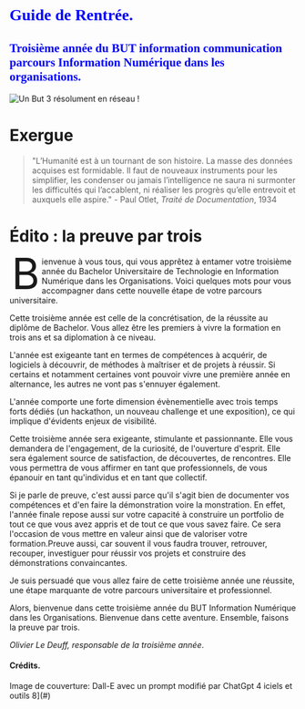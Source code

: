 <h1 style="color:blue; font-family:verdana;"> Guide de  Rentrée. </h1>
<h2 style="color:blue; font-family:verdana;">Troisième année du BUT information communication parcours Information Numérique dans les organisations. </h2>


![Un But 3 résolument en réseau !](https://i.ibb.co/5FHn4c1/r-seauimagerentr-e.jpg)


# Exergue
> "L’Humanité est à un tournant de son histoire. La masse des données acquises est formidable. Il faut de nouveaux instruments pour les simplifier, les condenser ou jamais l’intelligence ne saura ni surmonter les difficultés qui l’accablent, ni réaliser les progrès qu’elle entrevoit et auxquels elle aspire." - Paul Otlet, *Traité de Documentation*, 1934


# Édito : la preuve par trois
<p style="text-indent:0px">
<span style="float:left; font-size:75px; line-height:0.6em; padding-top:0.1em; padding-right:0.05em; padding-left:0.05em">B</span>ienvenue à vous tous, qui vous apprêtez à entamer votre troisième année du Bachelor Universitaire de Technologie en Information Numérique dans les Organisations. Voici quelques mots pour vous accompagner dans cette nouvelle étape de votre parcours universitaire.

Cette troisième année est celle de la concrétisation, de la réussite au diplôme de Bachelor. Vous allez être les premiers à vivre la formation en trois ans et sa diplomation à ce niveau.

L'année est exigeante tant en termes de compétences à acquérir, de logiciels à découvrir, de méthodes à maîtriser et de projets à réussir.
Si certains et notamment certaines vont pouvoir vivre une première année en alternance, les autres ne vont pas s'ennuyer également.

L'année comporte une forte dimension évènementielle avec trois temps forts dédiés (un hackathon, un nouveau challenge et une exposition), ce qui implique d'évidents enjeux de visibilité.

Cette troisième année sera exigeante, stimulante et passionnante. Elle vous demandera de l'engagement, de la curiosité, de l'ouverture d'esprit. Elle sera également source de satisfaction, de découvertes, de rencontres. Elle vous permettra de vous affirmer en tant que professionnels, de vous épanouir en tant qu'individus et en tant que collectif.

Si je parle de preuve, c'est aussi parce qu'il s'agit bien de documenter vos compétences et d'en faire la démonstration voire la monstration. En effet, l'année finale repose aussi sur votre capacité à construire un portfolio de tout ce que vous avez appris et de tout ce que vous savez faire. Ce sera l'occasion de vous mettre en valeur ainsi que de valoriser votre formation.Preuve aussi, car souvent il vous faudra trouver, retrouver, recouper, investiguer pour réussir vos projets et construire des démonstrations convaincantes.

Je suis persuadé que vous allez faire de cette troisième année une réussite, une étape marquante de votre parcours universitaire et professionnel.

Alors, bienvenue dans cette troisième année du BUT Information Numérique dans les Organisations. Bienvenue dans cette aventure. Ensemble, faisons la preuve par trois.

_Olivier Le Deuff, responsable de la troisième année_.


#### Crédits.

Image de couverture: Dall-E avec un prompt modifié par ChatGpt 4
iciels et outils 8](#)
